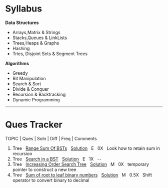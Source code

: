 # Syllabus

__Data Structures__
- Arrays,Matrix & Strings
- Stacks,Queues & LinkLists
- Trees,Heaps & Graphs
- Hashing
- Tries, Disjoint Sets & Segment Trees

__Algorithms__
- Greedy
- Bit Manipulation
- Search & Sort
- Divide & Conquer
- Recursion & Backtracking
- Dynamic Programming

---

# Ques Tracker
TOPIC | Ques | Soln | Diff | Freq | Comments
1. Tree &nbsp; [Range Sum Of BSTs](https://leetcode.com/problems/range-sum-of-bst/)  &nbsp; [Solution](https://leetcode.com/submissions/detail/574447664/) &nbsp; E &nbsp; 0X &nbsp; Look how to retain sum in recursion
2. Tree &nbsp; [Search in a BST](https://leetcode.com/problems/search-in-a-binary-search-tree/)  &nbsp; [Solution](https://leetcode.com/submissions/detail/574778978/) &nbsp; E &nbsp; 1X &nbsp; --
3. Tree &nbsp; [Increasing Order Search Tree](https://leetcode.com/problems/increasing-order-search-tree/)  &nbsp; [Solution](https://leetcode.com/submissions/detail/574932051/) &nbsp; M &nbsp; 0X &nbsp; temporary pointer to construct a new tree
4. Tree &nbsp; [Sum of root to leaf binary numbers](https://leetcode.com/problems/sum-of-root-to-leaf-binary-numbers/)  &nbsp; [Solution](https://leetcode.com/submissions/detail/575392798/) &nbsp; M &nbsp; 0.5X &nbsp; Shift operator to convert binary to decimal